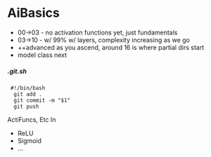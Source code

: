 # AiBasics

* 00->03 - no activation functions yet, just fundamentals
* 03->10 - w/ 99% w/ layers, complexity increasing as we go
* ++advanced as you ascend, around 16 is where partial dirs start
* model class next 


##### .git.sh
```
 #!/bin/bash
  git add .
  git commit -m "$1"
  git push
```
ActiFuncs, Etc  In
* ReLU
* Sigmoid
* ...
